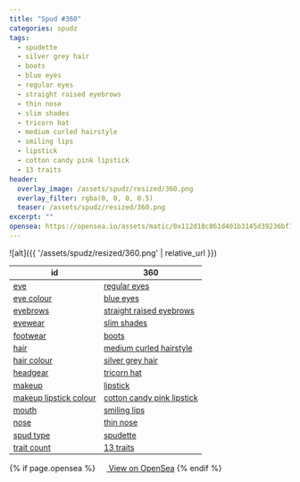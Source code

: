 ```yaml
---
title: "Spud #360"
categories: spudz
tags:
  - spudette
  - silver grey hair
  - boots
  - blue eyes
  - regular eyes
  - straight raised eyebrows
  - thin nose
  - slim shades
  - tricorn hat
  - medium curled hairstyle
  - smiling lips
  - lipstick
  - cotton candy pink lipstick
  - 13 traits
header:
  overlay_image: /assets/spudz/resized/360.png
  overlay_filter: rgba(0, 0, 0, 0.5)
  teaser: /assets/spudz/resized/360.png
excerpt: ""
opensea: https://opensea.io/assets/matic/0x112d18c861d401b3145d39236bf149f01e18beed/360
---
```

![alt]({{ '/assets/spudz/resized/360.png' | relative_url }})

| id | 360 |
|-|-|
| <a href="/traits/eye/#trait-type">eye</a> | <a href="/traits/eye/regular-eyes/1/#trait">regular eyes</a> |
| <a href="/traits/eye-colour/#trait-type">eye colour</a> | <a href="/traits/eye-colour/blue-eyes/1/#trait">blue eyes</a> |
| <a href="/traits/eyebrows/#trait-type">eyebrows</a> | <a href="/traits/eyebrows/straight-raised-eyebrows/1/#trait">straight raised eyebrows</a> |
| <a href="/traits/eyewear/#trait-type">eyewear</a> | <a href="/traits/eyewear/slim-shades/1/#trait">slim shades</a> |
| <a href="/traits/footwear/#trait-type">footwear</a> | <a href="/traits/footwear/boots/1/#trait">boots</a> |
| <a href="/traits/hair/#trait-type">hair</a> | <a href="/traits/hair/medium-curled-hairstyle/1/#trait">medium curled hairstyle</a> |
| <a href="/traits/hair-colour/#trait-type">hair colour</a> | <a href="/traits/hair-colour/silver-grey-hair/1/#trait">silver grey hair</a> |
| <a href="/traits/headgear/#trait-type">headgear</a> | <a href="/traits/headgear/tricorn-hat/1/#trait">tricorn hat</a> |
| <a href="/traits/makeup/#trait-type">makeup</a> | <a href="/traits/makeup/lipstick/1/#trait">lipstick</a> |
| <a href="/traits/makeup-lipstick-colour/#trait-type">makeup lipstick colour</a> | <a href="/traits/makeup-lipstick-colour/cotton-candy-pink-lipstick/1/#trait">cotton candy pink lipstick</a> |
| <a href="/traits/mouth/#trait-type">mouth</a> | <a href="/traits/mouth/smiling-lips/1/#trait">smiling lips</a> |
| <a href="/traits/nose/#trait-type">nose</a> | <a href="/traits/nose/thin-nose/1/#trait">thin nose</a> |
| <a href="/traits/spud-type/#trait-type">spud type</a> | <a href="/traits/spud-type/spudette/1/#trait">spudette</a> |
| <a href="/traits/trait-count/#trait-type">trait count</a> | <a href="/traits/trait-count/13-traits/1/#trait">13 traits</a> |

{% if page.opensea %}
<a href="{{page.opensea}}" class="btn btn--info" onclick="window.open(this.href, '_blank'); return false;"><img src="/assets/images/opensea.svg" width="16px"><span>  View on OpenSea</span></a>
{% endif %}
